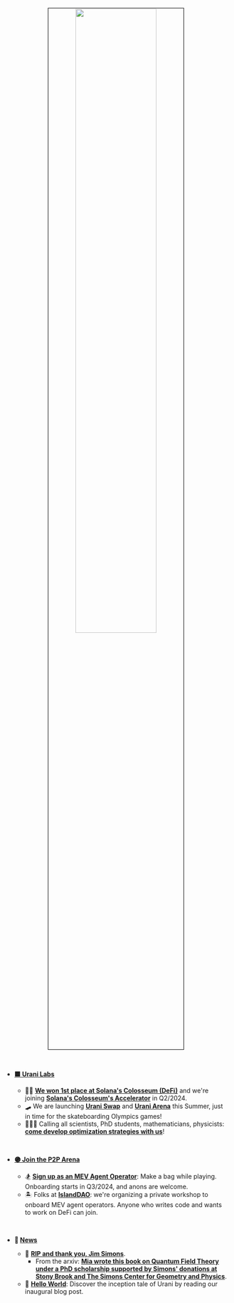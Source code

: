<p align="center">
<img src="https://github.com/urani-labs/.github/assets/162904807/2b29ab37-caba-4abc-be9b-11cf7dbd2930" width="60%" align="center" style="padding:1px;border:1px solid black;"/>
</p>

<br>

* **[🟪 Urani Labs](https://www.urani.xyz)**

  * 🤝🏻 **[We won 1st place at Solana's Colosseum (DeFi)](https://twitter.com/ColosseumOrg/status/1787468985929212264)** and we're joining **[Solana's Colosseum's Accelerator](https://www.colosseum.org/accelerator)** in Q2/2024.
  * 🛹 We are launching **[Urani Swap](https://www.urani.ag)** and **[Urani Arena](https://arena.urani.ag/)** this Summer, just in time for the skateboarding Olympics games!
  * 🧑🏻‍🔬 Calling all scientists, PhD students, mathematicians, physicists: **[come develop optimization strategies with us](https://www.urani.xyz/careers)**!

    
<br>

* **[🟣 Join the P2P Arena](https://arena.urani.ag/)**
  
  * 🏂 **[Sign up as an MEV Agent Operator](https://www.urani.xyz/operator-onboarding)**: Make a bag while playing. Onboarding starts in Q3/2024, and anons are welcome.
  * 🏝️ Folks at **[IslandDAO](https://twitter.com/IslandDAOx)**: we're organizing a private workshop to onboard MEV agent operators. Anyone who writes code and wants to work on DeFi can join. 

<br>

* **💜 [News](https://www.urani.xyz/blog)**
  
  * 🖤 **[RIP and thank you, Jim Simons](https://www.astro.sunysb.edu/steinkirch/reviews/CHERNSIMONS.pdf)**.
    * From the arxiv: **[Mia wrote this book on Quantum Field Theory under a PhD scholarship supported by Simons' donations at Stony Brook and The Simons Center for Geometry and Physics](https://www.astro.sunysb.edu/steinkirch/books/qft.pdf)**.
  * 👾 **[Hello World](https://www.urani.xyz/blog/hello-world)**: Discover the inception tale of Urani by reading our inaugural blog post.
